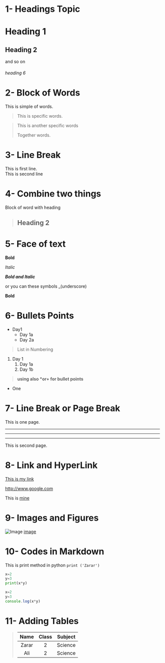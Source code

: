 # 1- Headings Topic
# Heading 1
## Heading 2
and so on
###### heading 6
# 2- Block of Words
This is simple of words.
> This is specific words.

> This is another specific words
>
>Together words.
# 3- Line Break
This is first line.\
 This is second line

# 4- Combine two things
Block of word with heading
> ## Heading 2
# 5- Face of text
**Bold**

*Italic*

***Bold and Italic***

or you can these symbols 
_(underscore)

__Bold__

# 6- Bullets Points
- Day1
    - Day 1a
    - Day 2a
> List in Numbering

1. Day 1
    1. Day 1a
    2. Day 1b
> __using also *or+ for bullet points__

* One
# 7- Line Break or Page Break
This is one page.
***
---
___
This is second page.
# 8- Link and HyperLink
[This is my link](www.google.com)

<http://www.google.com>

[My link]: https://www.google.com

This is [mine][My link]

# 9- Images and Figures
![Image](https://www.thewowstyle.com/wp-content/uploads/2015/01/nature-images..jpg)
[image](https://www.thewowstyle.com/wp-content/uploads/2015/01/nature-images..jpg)

# 10- Codes in Markdown

This is print method in python `print ('Zarar')`
```python
x=2
y=3
print(x*y)
```
```javascript
x=2
y=3
console.log(x*y)
```

# 11- Adding Tables
> | Name | Class | Subject|
>  | :----: | :-----: | :-------: |
> | Zarar | 2 | Science
>  | Ali | 2 | Science








